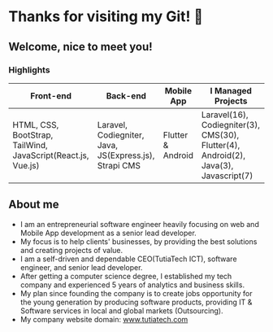 # Thanks for visiting my Git! 👋  
## Welcome, nice to meet you!

### Highlights

|  Front-end   | Back-end   |  Mobile App   | I Managed Projects   |
| ----------- | ----------- | ----------- | ----------- |
|HTML, CSS, BootStrap, TailWind, JavaScript(React.js, Vue.js) |Laravel, Codiegniter, Java, JS(Express.js), Strapi CMS |Flutter & Android|Laravel(16), Codiegniter(3), CMS(30), Flutter(4), Android(2), Java(3), Javascript(7)|

## About me

* I am an entrepreneurial software engineer heavily focusing on web and Mobile App development as a senior lead developer.
* My focus is to help clients' businesses, by providing the best solutions and creating projects of value.
* I am a self-driven and dependable CEO(TutiaTech ICT), software engineer, and senior lead developer. 
* After getting a computer science degree, I established my tech company and experienced 5 years of analytics and business skills. 
* My plan since founding the company is to create jobs opportunity for the young generation by producing software products, providing IT & Software services in local and global markets (Outsourcing).
* My company website domain: <a target="blank" href="https://tutiatech.com"> www.tutiatech.com </a>
